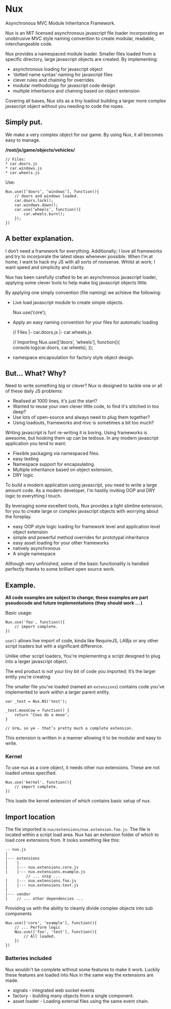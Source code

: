 Nux
===

Asynchronous MVC Module Inheritance Framework.

Nux is an MIT licensed asynchronous javascript file loader incorporating an unobtrusive MVC style naming convention to create modular, readable, interchangeable code.

Nux provides a namespaced module loader. Smaller files loaded from a specific directory, large javascript objects are created. By implementing:

* asynchronous loading for javascript object
* ‘dotted name syntax’ naming for javascript files
* clever rules and chaining for overrides
* modular methodology for javascript code design
* multiple inheritance and chaining based on object extension

Covering all bases, Nux sits as a tiny loadout building a larger more complex javascript object without you needing to code the ropes.

## Simply put.

We make a very complex object for our game. By using Nux, it all becomes easy to manage.

**/root/js/game/objects/vehicles/** 

	// Files:
	* car.doors.js
	* car.windows.js
	* car.wheels.js

Use:
	
	Nux.use([‘doors’, ‘windows’], function(){
		// doors and windows loaded.
		car.doors.lock();
		car.windows.down();
		car.use(‘wheels’, function(){
			car.wheels.burn();
		});
	})


## A better explanation.

I don’t need a framework for everything. Additionally; I love all frameworks and try to incorporate the latest ideas whenever possible.
When I’m at home; I want to hack my JS with all sorts of nonsense. Whilst at work; I want speed and simplicity and clarity.

Nux has been carefully crafted to be an asynchronous javascript loader, applying some clever tools to help make big javascript objects little.

By applying one simply convention (file naming) we achieve the following:

* Live load javascript module to create simple objects.

	Nux.use(‘core’);

* Apply an easy naming convention for your files for automatic loading
	
 	// Files
	|- car.doors.js
	|- car.wheels.js
	
	// Importing
	Nux.use([‘doors’, ‘wheels’], function(){
		console.log(car.doors, car.wheels);
	});

* namespace encapsulation for factory style object design.

	
## But… What? Why?

Need to write something big or clever? Nux is designed to tackle one or all of these daily JS problems:
 
* Realised at 1000 lines, it's just the start?
* Wanted to reuse your own clever little code, to find it's stitched in too deep?
* Use lots of open-source and always need to plug them together?
* Using loadouts, frameworks and mvc is sometimes a bit too much?


Writing javascript is fun! re-writing it is boring. Using frameworks is awesome, but hooking them up can be tedious.
In any modern javascript application you tend to want:

+ Flexible packaging via namespaced files.
+ easy testing
+ Namespace support for encapsulating.
+ Multiple inheritance based on object extension,
+ DRY logic

To build a modern application using javascript, you need to write a large amount code. 
As a modern developer, I'm hastily inviting OOP and DRY logic to everything I touch. 

By leveraging some excellent tools, Nux provides a light slimline extension, for you to create large or complex javascript objects with worrying about the foreplay.

+ easy OOP style logic loading for framework level and application level object extension
+ simple and powerful method overrides for prototypal inheritance
+ easy asset loading for your other frameworks
+ natively asynchronous 
+ A single namespace

Although very unfinished, some of the basic functionality is handled perfectly thanks to some brilliant open source work.


## Example.

**All code examples are subject to change; these examples are part pseudocode and future implementations (they should work ... )**

Basic usage:

	Nux.use('foo', function(){
		// import complete.
	})

`use()` allows live import of code, kinda like RequireJS, LABjs or any other script loaders but with a significant difference.

Unlike other script loaders, You're implementing a script designed to plug into a larger javascript object. 

The end product is not your tiny bit of code you imported; It’s the larger entity you’re creating. 

The smaller file you’ve loaded (named an `extensions`) contains code you’ve implemented to work within a larger parent entity. 

	var _test = Nux.NS('test');

	_test.moooCow = function() {
		return ‘Cows do a mooo’;
	}

	// Urm… so ye - that’s pretty much a complete extension.

This extension is written in a manner allowing it to be modular and easy to write.


### Kernel

To use nux as a core object, it needs other nux extensions. These are not loaded unless specified.

	Nux.use('kernel', function(){
		// import complete.
	})

This loads the kernel extension of which contains basic setup of nux.

## Import location

The file imported is `nux/extensions/nux.extension.foo.js`. The file is located within a script load area. Nux has an extension folder of which to load core extensions from. It looks something like this:

	-- nux.js
	|
	|--- extensions
	|    |
	|    |--- nux.extensions.core.js
	|    |--- nux.extensions.example.js
			 // ... snip ...
	|    |--- nux.extensions.foo.js
	|    |--- nux.extensions.test.js
	|
	|--- vendor
	|    // ... other dependencies ... 


Providing us with the ability to cleanly divide complex objects into sub components

	Nux.use(['core', 'example'], function(){
		// ... Perform logic
		Nux.use(['foo', 'test'], function(){
			// All loaded.
		})
	})


### Batteries included

Nux wouldn't be complete without some features to make it work. Luckily these features are loaded into Nux
in the same way the extensions are made.

+ signals - integrated web socket events
+ factory - building many objects from a single component.
+ asset loader - Loading external files using the same event chain.


